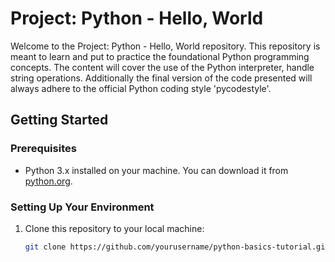 # Project: Python - Hello, World

Welcome to the Project: Python - Hello, World repository. This repository is meant to learn and put to practice the foundational Python programming concepts. The content will cover the use of the Python interpreter, handle string operations. Additionally the final version of the code presented will always adhere to the official Python coding style 'pycodestyle'.

## Getting Started

### Prerequisites
- Python 3.x installed on your machine. You can download it from [python.org](https://www.python.org/downloads/).

### Setting Up Your Environment
1. Clone this repository to your local machine:
   ```bash
   git clone https://github.com/yourusername/python-basics-tutorial.git
